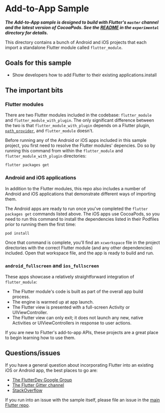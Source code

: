 # Add-to-App Sample

***The Add-to-App sample is designed to build with Flutter's `master` channel
and the latest version of CocoaPods. See the [README](../README.md) in the
`experimental` directory for details.***

This directory contains a bunch of Android and iOS projects that each import
a standalone Flutter module called `flutter_module`.

## Goals for this sample

* Show developers how to add Flutter to their existing applications.install

## The important bits

### Flutter modules

There are two Flutter modules included in the codebase: `flutter_module` and
`flutter_module_with_plugin`. The only significant difference between the two
is that `flutter_module_with_plugin` depends on a Flutter plugin,
[`path_provider`](https://pub.dev/packages/path_povider), and `flutter_module`
 doesn't.

Before running any of the Android or iOS apps included in this sample project,
you first need to resolve the Flutter modules' depencies. Do so by running this
command from within the `flutter_module` and `flutter_module_with_plugin`
directories:

```bash
flutter packages get
```

### Android and iOS applications

In addition to the Flutter modules, this repo also includes a number of
Android and iOS applications that demonstrate different ways of importing
them.

The Android apps are ready to run once you've completed the
`flutter packages get` commands listed above. The iOS apps use CocoaPods,
so you need to run this command to install the dependencies listed in their
Podfiles prior to running them the first time:

```bash
pod install
```

Once that command is complete, you'll find an `xcworkspace` file in the project
directories with the correct Flutter module (and any other dependencies)
included. Open that workspace file, and the app is ready to build and run.

### `android_fullscreen` and `ios_fullscreen`

These apps showcase a relatively straightforward integration of
`flutter_module`:

* The Flutter module's code is built as part of the overall app build process.
* The engine is warmed up at app launch.
* The Flutter view is presented with a full-screen Activity or
  UIViewController.
* The Flutter view can only exit; it does not launch any new, native Activities
  or UIViewControllers in response to user actions.

If you are new to Flutter's add-to-app APIs, these projects are a great place
to begin learning how to use them.

## Questions/issues

If you have a general question about incorporating Flutter into an existing
iOS or Android app, the best places to go are:

* [The FlutterDev Google Group](https://groups.google.com/forum/#!forum/flutter-dev)
* [The Flutter Gitter channel](https://gitter.im/flutter/flutter)
* [StackOverflow](https://stackoverflow.com/questions/tagged/flutter)

If you run into an issue with the sample itself, please file an issue
in the [main Flutter repo](https://github.com/flutter/flutter/issues).
